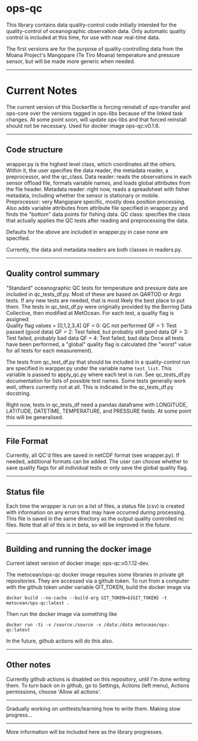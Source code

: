 # ops-qc

This library contains data quality-control code initially intended for the quality-control of oceanographic observation data.  Only automatic quality control is included at this time, for use with near real-time data.

The first versions are for the purpose of quality-controlling data from the Moana Project's Mangopare (Te Tiro Moana) temperature and pressure sensor, but will be made more generic when needed.

---
# Current Notes
The current version of this Dockerfile is forcing reinstall of ops-transfer and ops-core over the versions tagged in ops-libs because of the linked task changes.  At some point soon, will update ops-libs and that forced reinstall should not be necessary.  Used for docker image ops-qc:v0.1.6.

---
## Code structure
wrapper.py is the highest level class, which coordinates all the others.  Within it, the user specifies the data reader, the metadata reader, a preprocessor, and the qc_class.
Data reader: reads the observations in each sensor offload file, formats variable names, and loads global attributes from the file header.
Metadata reader: right now, reads a spreadsheet with fisher metadata, including whether the sensor is stationary or mobile.
Preprocessor: very Mangopare specific, mostly does position processing.  Also adds variable attributes from attribute file specified in wrapper.py and finds the "bottom" data points for fishing data.
QC class: specifies the class that actually applies the QC tests after reading and preprocessing the data.

Defaults for the above are included in wrapper.py in case none are specified.

Currently, the data and metadata readers are both classes in readers.py.

---
## Quality control summary
"Standard" oceanographic QC tests for temperature and pressure data are included in qc_tests_df.py.  Most of these are based on QARTOD or Argo tests.  If any new tests are needed, that is most likely the best place to put them.  The tests in qc_test_df.py were originally provided by the Berring Data Collective, then modified at MetOcean.  For each test, a quality flag is assigned:  
Quality flag values = [0,1,2,3,4]
QF = 0: QC not performed
QF = 1: Test passed (good data)
QF = 2: Test failed, but probably still good data
QF = 3: Test failed, probably bad data
QF = 4: Test failed, bad data
Once all tests have been performed, a "global" quality flag is calculated (the "worst" value for all tests for each measurement).

The tests from qc_test_df.py that should be included in a quality-control run are specified in warpper.py under the variable name `test_list`.  This variable is passed to apply_qc.py where each test is run.  See qc_tests_df.py documentation for lists of possible test names.  Some tests generally work well, others currently not at all.  This is indicated in the qc_tests_df.py docstring.

Right now, tests in qc_tests_df need a pandas dataframe with LONGITUDE, LATITUDE, DATETIME, TEMPERATURE, and PRESSURE fields.  At some point this will be generalised.

---

## File Format
Currently, all QC'd files are saved in netCDF format (see wrapper.py).  If needed, additional formats can be added.  The user can choose whether to save quality flags for all individual tests or only save the global quality flag.

---

## Status file
Each time the wrapper is run on a list of files, a status file (csv) is created with information on any errors that may have occurred during processing.  This file is saved in the same directory as the output quality controlled nc files.  Note that all of this is in beta, so will be improved in the future.

---

## Building and running the docker image

Current latest version of docker image: ops-qc:v0.1.12-dev.

The metocean/ops-qc docker image requires some libraries in private git repositories.  They are accessed via a github token.  To run from a computer with the github token under variable GIT_TOKEN, build the docker image via

`docker build --no-cache --build-arg GIT_TOKEN=${GIT_TOKEN} -t metocean/ops-qc:latest .`

Then run the docker image via something like

`docker run -ti -v /source:/source -v /data:/data metocean/ops-qc:latest`

In the future, github actions will do this also.

---
## Other notes

Currently github actions is disabled on this repository, until I'm done writing them.  To turn back on in github, go to Settings, Actions (left menu), Actions permissions, choose 'Allow all actions'.

---

Gradually working on unittests/learning how to  write them.  Making slow progress...

---

More information will be included here as the library progresses.
